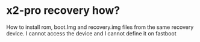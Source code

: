 # x2-pro recovery how? 

How to install rom, boot.Img and recovery.img
 files from the same recovery device. I cannot access the device and I cannot define it on fastboot
